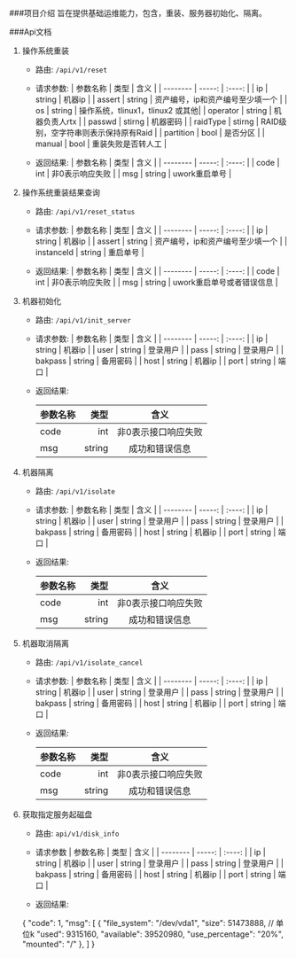 ###项目介绍
旨在提供基础运维能力，包含，重装、服务器初始化、隔离。

###Api文档
1) 操作系统重装
   - 路由: `/api/v1/reset`
   - 请求参数: 
     |  参数名称    |  类型   |  含义  |
     | -------- | -----: | :----: |
     | ip | string | 机器ip |
     | assert | string | 资产编号，ip和资产编号至少填一个 |
     | os         | string | 操作系统，tlinux1，tlinux2 或其他|
     | operator   | string | 机器负责人rtx |
     | passwd     | stirng | 机器密码 |
     | raidType | stirng | RAID级别，空字符串则表示保持原有Raid |
     | partition | bool | 是否分区 |
     | manual | bool | 重装失败是否转人工 |
     
   - 返回结果:
     | 参数名称    |  类型   |  含义  |
     | --------   | -----:   | :----: |
     | code    |  int   |  非0表示响应失败  |
     | msg    |  string   |  uwork重启单号  |

2) 操作系统重装结果查询
   - 路由: `/api/v1/reset_status`
   
   - 请求参数: 
     |  参数名称    |  类型   |  含义  |
     | -------- | -----: | :----: |
     | ip | string | 机器ip |
     | assert | string | 资产编号，ip和资产编号至少填一个 |
     | instanceId | string | 重启单号 |
     
   - 返回结果:
     | 参数名称    |  类型   |  含义  |
     | --------   | -----:   | :----: |
     | code    |  int   |  非0表示响应失败  |
     | msg    |  string   |  uwork重启单号或者错误信息  |
     

3) 机器初始化  
   - 路由: `/api/v1/init_server`  
    
   - 请求参数:
     |  参数名称    |  类型   |  含义  |
     | -------- | -----: | :----: |
     | ip | string | 机器ip |
     | user | string | 登录用户 |
     | pass | string | 登录用户 |
     | bakpass | string | 备用密码 |
     | host | string | 机器ip |
     | port | string | 端口 |

   - 返回结果:

     | 参数名称    |  类型   |  含义  | 
     | --------   | -----:   | :----: |
     | code    |  int   |  非0表示接口响应失败  | 
     | msg    |  string   |  成功和错误信息  | 

4) 机器隔离 
   - 路由: `/api/v1/isolate`  
    
   - 请求参数:
     |  参数名称    |  类型   |  含义  |
     | -------- | -----: | :----: |
     | ip | string | 机器ip |
     | user | string | 登录用户 |
     | pass | string | 登录用户 |
     | bakpass | string | 备用密码 |
     | host | string | 机器ip |
     | port | string | 端口 |
   
   - 返回结果:

     | 参数名称    |  类型   |  含义  | 
     | --------   | -----:   | :----: |
     | code    |  int   |  非0表示接口响应失败  | 
     | msg    |  string   |  成功和错误信息  | 

5) 机器取消隔离 
   - 路由: `/api/v1/isolate_cancel`  
    
   - 请求参数:
     |  参数名称    |  类型   |  含义  |
     | -------- | -----: | :----: |
     | ip | string | 机器ip |
     | user | string | 登录用户 |
     | pass | string | 登录用户 |
     | bakpass | string | 备用密码 |
     | host | string | 机器ip |
     | port | string | 端口 |
   
   - 返回结果:

     | 参数名称    |  类型   |  含义  | 
     | --------   | -----:   | :----: |
     | code    |  int   |  非0表示接口响应失败  | 
     | msg    |  string   |  成功和错误信息  | 

6) 获取指定服务起磁盘
   - 路由: `api/v1/disk_info`
    
   - 请求参数
     |  参数名称    |  类型   |  含义  |
     | -------- | -----: | :----: |
     | ip | string | 机器ip |
     | user | string | 登录用户 |
     | pass | string | 登录用户 |
     | bakpass | string | 备用密码 |
     | host | string | 机器ip |
     | port | string | 端口 |
     
   - 返回结果:

    {
         "code": 1,
         "msg": [
             {
                 "file_system": "/dev/vda1",
                 "size": 51473888, // 单位k
                 "used": 9315160,
                 "available": 39520980,
                 "use_percentage": "20%",
                 "mounted": "/"
             },
         ]
     }


​     
​     